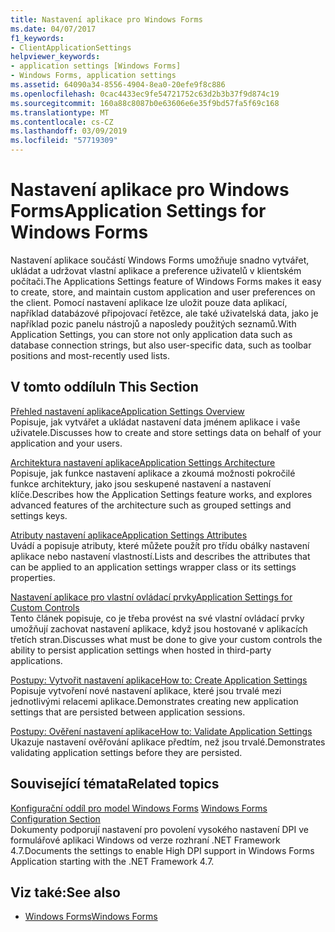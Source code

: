 ```yaml
---
title: Nastavení aplikace pro Windows Forms
ms.date: 04/07/2017
f1_keywords:
- ClientApplicationSettings
helpviewer_keywords:
- application settings [Windows Forms]
- Windows Forms, application settings
ms.assetid: 64090a34-8556-4904-8ea0-20efe9f8c886
ms.openlocfilehash: 0cac4433ec9fe54721752c63d2b3b37f9d874c19
ms.sourcegitcommit: 160a88c8087b0e63606e6e35f9bd57fa5f69c168
ms.translationtype: MT
ms.contentlocale: cs-CZ
ms.lasthandoff: 03/09/2019
ms.locfileid: "57719309"
---
```

# <a name="application-settings-for-windows-forms"></a><span data-ttu-id="6ec18-102">Nastavení aplikace pro Windows Forms</span><span class="sxs-lookup"><span data-stu-id="6ec18-102">Application Settings for Windows Forms</span></span>
<span data-ttu-id="6ec18-103">Nastavení aplikace součástí Windows Forms umožňuje snadno vytvářet, ukládat a udržovat vlastní aplikace a preference uživatelů v klientském počítači.</span><span class="sxs-lookup"><span data-stu-id="6ec18-103">The Applications Settings feature of Windows Forms makes it easy to create, store, and maintain custom application and user preferences on the client.</span></span> <span data-ttu-id="6ec18-104">Pomocí nastavení aplikace lze uložit pouze data aplikací, například databázové připojovací řetězce, ale také uživatelská data, jako je například pozic panelu nástrojů a naposledy použitých seznamů.</span><span class="sxs-lookup"><span data-stu-id="6ec18-104">With Application Settings, you can store not only application data such as database connection strings, but also user-specific data, such as toolbar positions and most-recently used lists.</span></span>  
  
## <a name="in-this-section"></a><span data-ttu-id="6ec18-105">V tomto oddílu</span><span class="sxs-lookup"><span data-stu-id="6ec18-105">In This Section</span></span>  
 [<span data-ttu-id="6ec18-106">Přehled nastavení aplikace</span><span class="sxs-lookup"><span data-stu-id="6ec18-106">Application Settings Overview</span></span>](~/docs/framework/winforms/advanced/application-settings-overview.md)  
 <span data-ttu-id="6ec18-107">Popisuje, jak vytvářet a ukládat nastavení data jménem aplikace i vaše uživatele.</span><span class="sxs-lookup"><span data-stu-id="6ec18-107">Discusses how to create and store settings data on behalf of your application and your users.</span></span>  
  
 [<span data-ttu-id="6ec18-108">Architektura nastavení aplikace</span><span class="sxs-lookup"><span data-stu-id="6ec18-108">Application Settings Architecture</span></span>](~/docs/framework/winforms/advanced/application-settings-architecture.md)  
 <span data-ttu-id="6ec18-109">Popisuje, jak funkce nastavení aplikace a zkoumá možnosti pokročilé funkce architektury, jako jsou seskupené nastavení a nastavení klíče.</span><span class="sxs-lookup"><span data-stu-id="6ec18-109">Describes how the Application Settings feature works, and explores advanced features of the architecture such as grouped settings and settings keys.</span></span>  
  
 [<span data-ttu-id="6ec18-110">Atributy nastavení aplikace</span><span class="sxs-lookup"><span data-stu-id="6ec18-110">Application Settings Attributes</span></span>](~/docs/framework/winforms/advanced/application-settings-attributes.md)  
 <span data-ttu-id="6ec18-111">Uvádí a popisuje atributy, které můžete použít pro třídu obálky nastavení aplikace nebo nastavení vlastností.</span><span class="sxs-lookup"><span data-stu-id="6ec18-111">Lists and describes the attributes that can be applied to an application settings wrapper class or its settings properties.</span></span>  
  
 [<span data-ttu-id="6ec18-112">Nastavení aplikace pro vlastní ovládací prvky</span><span class="sxs-lookup"><span data-stu-id="6ec18-112">Application Settings for Custom Controls</span></span>](~/docs/framework/winforms/advanced/application-settings-for-custom-controls.md)  
 <span data-ttu-id="6ec18-113">Tento článek popisuje, co je třeba provést na své vlastní ovládací prvky umožňují zachovat nastavení aplikace, když jsou hostované v aplikacích třetích stran.</span><span class="sxs-lookup"><span data-stu-id="6ec18-113">Discusses what must be done to give your custom controls the ability to persist application settings when hosted in third-party applications.</span></span>  
  
 [<span data-ttu-id="6ec18-114">Postupy: Vytvořit nastavení aplikace</span><span class="sxs-lookup"><span data-stu-id="6ec18-114">How to: Create Application Settings</span></span>](~/docs/framework/winforms/advanced/how-to-create-application-settings.md)  
 <span data-ttu-id="6ec18-115">Popisuje vytvoření nové nastavení aplikace, které jsou trvalé mezi jednotlivými relacemi aplikace.</span><span class="sxs-lookup"><span data-stu-id="6ec18-115">Demonstrates creating new application settings that are persisted between application sessions.</span></span>  
  
 [<span data-ttu-id="6ec18-116">Postupy: Ověření nastavení aplikace</span><span class="sxs-lookup"><span data-stu-id="6ec18-116">How to: Validate Application Settings</span></span>](~/docs/framework/winforms/advanced/how-to-validate-application-settings.md)  
 <span data-ttu-id="6ec18-117">Ukazuje nastavení ověřování aplikace předtím, než jsou trvalé.</span><span class="sxs-lookup"><span data-stu-id="6ec18-117">Demonstrates validating application settings before they are persisted.</span></span>  
  
## <a name="related-topics"></a><span data-ttu-id="6ec18-118">Související témata</span><span class="sxs-lookup"><span data-stu-id="6ec18-118">Related topics</span></span>

<span data-ttu-id="6ec18-119">[Konfigurační oddíl pro model Windows Forms](../../configure-apps/file-schema/winforms/index.md)  </span><span class="sxs-lookup"><span data-stu-id="6ec18-119">[Windows Forms Configuration Section](../../configure-apps/file-schema/winforms/index.md)  </span></span>  
<span data-ttu-id="6ec18-120">Dokumenty podporují nastavení pro povolení vysokého nastavení DPI ve formulářové aplikaci Windows od verze rozhraní .NET Framework 4.7.</span><span class="sxs-lookup"><span data-stu-id="6ec18-120">Documents the settings to enable High DPI support in Windows Forms Application starting with the .NET Framework 4.7.</span></span>

## <a name="see-also"></a><span data-ttu-id="6ec18-121">Viz také:</span><span class="sxs-lookup"><span data-stu-id="6ec18-121">See also</span></span>

- [<span data-ttu-id="6ec18-122">Windows Forms</span><span class="sxs-lookup"><span data-stu-id="6ec18-122">Windows Forms</span></span>](../index.md)
